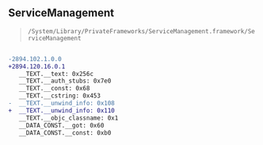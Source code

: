 ## ServiceManagement

> `/System/Library/PrivateFrameworks/ServiceManagement.framework/ServiceManagement`

```diff

-2894.102.1.0.0
+2894.120.16.0.1
   __TEXT.__text: 0x256c
   __TEXT.__auth_stubs: 0x7e0
   __TEXT.__const: 0x68
   __TEXT.__cstring: 0x453
-  __TEXT.__unwind_info: 0x108
+  __TEXT.__unwind_info: 0x110
   __TEXT.__objc_classname: 0x1
   __DATA_CONST.__got: 0x60
   __DATA_CONST.__const: 0xb0

```
